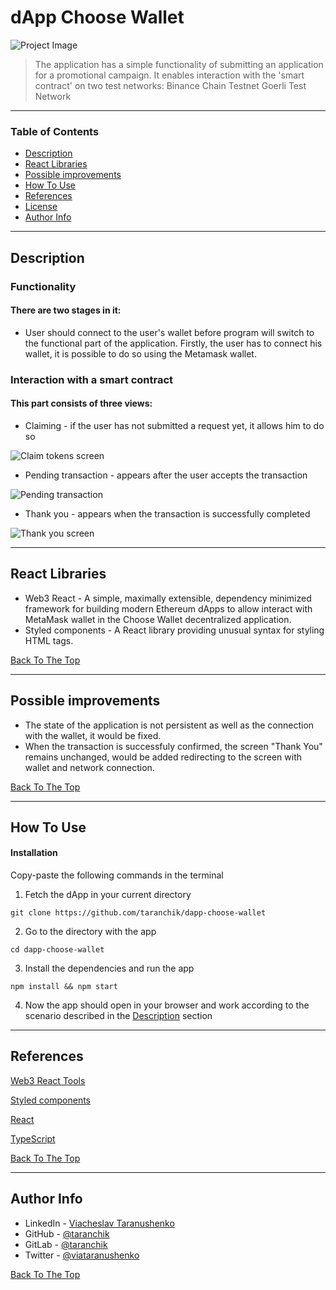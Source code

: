 # dApp Choose Wallet

![Project Image](https://i.imgur.com/UnusOKD.png)

> The application has a simple functionality of submitting an application for a promotional campaign. It enables interaction with the 'smart contract' on two test networks:
> Binance Chain Testnet
> Goerli Test Network

---

### Table of Contents

- [Description](#description)
- [React Libraries](#react-libraries)
- [Possible improvements](#possible-improvements)
- [How To Use](#how-to-use)
- [References](#references)
- [License](#license)
- [Author Info](#author-info)

---

## Description

### Functionality

#### There are two stages in it:

- User should connect to the user's wallet before program will switch to the functional part of the application. Firstly, the user has to connect his wallet, it is possible to do so using the Metamask wallet.

### Interaction with a smart contract

#### This part consists of three views:

- Claiming - if the user has not submitted a request yet, it allows him to do so

![Claim tokens screen](https://i.imgur.com/s0hqH1U.png)

- Pending transaction - appears after the user accepts the transaction

![Pending transaction](https://i.imgur.com/3rLeVTG.png)

- Thank you - appears when the transaction is successfully completed

![Thank you screen](https://i.imgur.com/KpygGYk.png)

---

## React Libraries

- Web3 React - A simple, maximally extensible, dependency minimized framework for building modern Ethereum dApps to allow interact with MetaMask wallet in the Choose Wallet decentralized application.
- Styled components - A React library providing unusual syntax for styling HTML tags.

[Back To The Top](#dapp-choose-wallet)

---

## Possible improvements

- The state of the application is not persistent as well as the connection with the wallet, it would be fixed.
- When the transaction is successfuly confirmed, the screen "Thank You" remains unchanged, would be added redirecting to the screen with wallet and network connection.

[Back To The Top](#dapp-choose-wallet)

---

## How To Use

#### Installation

Copy-paste the following commands in the terminal

1. Fetch the dApp in your current directory

```
git clone https://github.com/taranchik/dapp-choose-wallet
```

2. Go to the directory with the app

```
cd dapp-choose-wallet
```

3. Install the dependencies and run the app

```
npm install && npm start
```

4. Now the app should open in your browser and work according to the scenario described in the [Description](#description) section

---

## References

[Web3 React Tools](https://github.com/NoahZinsmeister/web3-react)

[Styled components](https://styled-components.com/)

[React](https://reactjs.org/)

[TypeScript](https://www.typescriptlang.org/)

[Back To The Top](#dapp-choose-wallet)

---

## Author Info

- LinkedIn - [Viacheslav Taranushenko](https://www.linkedin.com/in/viacheslav-taranushenko-727466187/)
- GitHub - [@taranchik](https://github.com/taranchik)
- GitLab - [@taranchik](https://gitlab.com/taranchik)
- Twitter - [@viataranushenko](https://twitter.com/viataranushenko)

[Back To The Top](#dapp-choose-wallet)
